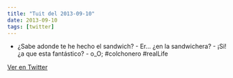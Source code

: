 ```yaml
---
title: "Tuit del 2013-09-10"
date: 2013-09-10
tags: [twitter]
---
```


- ¿Sabe adonde te he hecho el sandwich? - Er... ¿en la sandwichera? - ¡Si! ¿a que esta fantástico? - o_O; #colchonero #realLife



[Ver en Twitter](https://twitter.com/i/web/status/377380010564136960)

